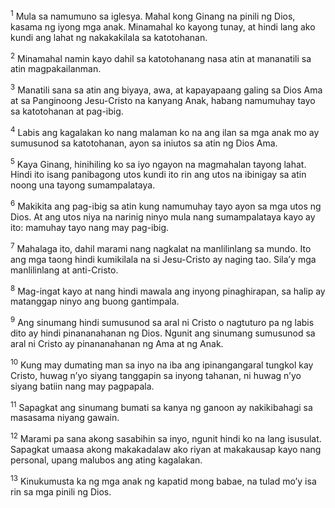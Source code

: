 <sup>1</sup>
Mula sa namumuno sa iglesya. Mahal kong Ginang na pinili ng Dios, kasama ng iyong mga anak. Minamahal ko kayong tunay, at hindi lang ako kundi ang lahat ng nakakakilala sa katotohanan. 

<sup>2</sup>
Minamahal namin kayo dahil sa katotohanang nasa atin at mananatili sa atin magpakailanman. 

<sup>3</sup>
Manatili sana sa atin ang biyaya, awa, at kapayapaang galing sa Dios Ama at sa Panginoong Jesu-Cristo na kanyang Anak, habang namumuhay tayo sa katotohanan at pag-ibig.

<sup>4</sup>
Labis ang kagalakan ko nang malaman ko na ang ilan sa mga anak mo ay sumusunod sa katotohanan, ayon sa iniutos sa atin ng Dios Ama. 

<sup>5</sup>
Kaya Ginang, hinihiling ko sa iyo ngayon na magmahalan tayong lahat. Hindi ito isang panibagong utos kundi ito rin ang utos na ibinigay sa atin noong una tayong sumampalataya. 

<sup>6</sup>
Makikita ang pag-ibig sa atin kung namumuhay tayo ayon sa mga utos ng Dios. At ang utos niya na narinig ninyo mula nang sumampalataya kayo ay ito: mamuhay tayo nang may pag-ibig. 

<sup>7</sup>
Mahalaga ito, dahil marami nang nagkalat na manlilinlang sa mundo. Ito ang mga taong hindi kumikilala na si Jesu-Cristo ay naging tao. Silaʼy mga manlilinlang at anti-Cristo. 

<sup>8</sup>
Mag-ingat kayo at nang hindi mawala ang inyong pinaghirapan, sa halip ay matanggap ninyo ang buong gantimpala. 

<sup>9</sup>
Ang sinumang hindi sumusunod sa aral ni Cristo o nagtuturo pa ng labis dito ay hindi pinananahanan ng Dios. Ngunit ang sinumang sumusunod sa aral ni Cristo ay pinananahanan ng Ama at ng Anak. 

<sup>10</sup>
Kung may dumating man sa inyo na iba ang ipinangangaral tungkol kay Cristo, huwag nʼyo siyang tanggapin sa inyong tahanan, ni huwag nʼyo siyang batiin nang may pagpapala. 

<sup>11</sup>
Sapagkat ang sinumang bumati sa kanya ng ganoon ay nakikibahagi sa masasama niyang gawain. 

<sup>12</sup>
Marami pa sana akong sasabihin sa inyo, ngunit hindi ko na lang isusulat. Sapagkat umaasa akong makakadalaw ako riyan at makakausap kayo nang personal, upang malubos ang ating kagalakan. 

<sup>13</sup>
Kinukumusta ka ng mga anak ng kapatid mong babae, na tulad moʼy isa rin sa mga pinili ng Dios.